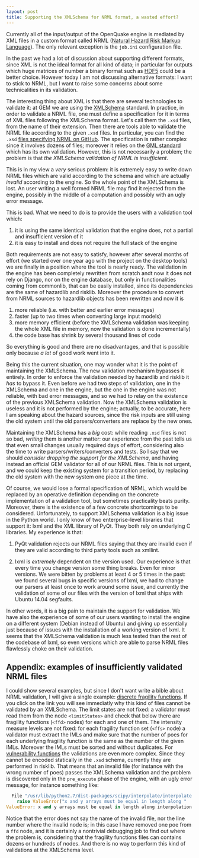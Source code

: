 ```yaml
---
layout: post
title: Supporting the XMLSchema for NRML format, a wasted effort?
---
```


Currently all of the input/output of the OpenQuake engine is mediated
by XML files in a custom format called NRML ([Natural Hazard Risk
Markup Language](https://github.com/gem/oq-nrmllib)). The only
relevant exception is the `job.ini` configuration file.

In the past we had a lot of discussion about supporting different
formats, since XML is not the ideal format for all kind
of data; in particular for outputs which huge matrices of number
a binary format such as [HDF5](https://github.com/gem/oq-nrmllib)
could be a better choice. However today I am not discussing
alternative formats: I want to stick to NRML, but I want to
raise some concerns about some technicalities in its validation.

The interesting thing about XML is that there are several technologies to
validate it: at GEM we are using the
[XMLSchema](http://www.w3.org/XML/Schema) standard. In practice, in order to
validate a NRML file, one must define a specification for it in terms
of XML files following the XMLSchema format. Let's call them the
`.xsd` files, from the name of their extension. Then there are tools able to
validate the NRML file according to the given `.xsd` files. In
particular, you can find the `.xsd` [files specifying NRML on
GitHub](https://github.com/gem/oq-nrmllib/blob/master/openquake/nrmllib/schema/nrml.xsd). The specification is rather complex since it involves dozens of files;
moreover it relies on the [GML
standard](http://www.opengeospatial.org/standards/gml) which has its
own validation. However, this is not necessarily a problem; the
problem is that *the XMLSchema validation of NRML is insufficient*.

This is in my view a *very* serious problem: it is extremely easy
to write down NRML files which are valid according to the schema
and which are actually *invalid* according to the engine. So the whole
point of the XMLSchema is lost. An user writing a well formed NRML
file may find it rejected from the engine, possibly in the middle
of a computation and possibly with an ugly error message.

This is bad. What we need to do is to provide the users with a
validation tool which:

1. it is using the same identical validation that the engine does,
   not a partial and insufficient version of it
2. it is easy to install and does not require the full stack of the
   engine

Both requirements are not easy to satisfy, however after several
months of effort (we started over one year ago with the project on the
desktop tools) we are finally in a position where the tool is nearly
ready. The validation in the engine has been completely rewritten from
scratch andt now it does not rely on Django, nor on the engine
database, but only in functionalities coming from commonlib, that can
be easily installed, since its dependencies are the same of hazardlib
and risklib. Moreover the procedure to convert from NRML sources to
hazardlib objects has been rewritten and now it is

1. more reliable (i.e. with better and earlier error messages)
2. faster (up to two times when converting large input models)
3. more memory efficient (before the XMLSchema validation was keeping
   the whole XML file in memory, now the validation is done incrementally)
4. the code base has shrink by several thousand lines of code

So everything is good and there are no disadvantages, and that is
possible only because *a lot* of good work went into it.

Being this the current situation, one may wonder what it is the point
of maintaining the XMLSchema. The new validation mechanism bypasses it
entirely.  In order to enforce the validation needed by hazardlib and
risklib it *has* to bypass it. Even before we had two steps of
validation, one in the XMLSchema and one in the engine, but the one in
the engine was not reliable, with bad error messages, and so we had to
relay on the existence of the previous XMLSchema validation. Now the
XMLSchema validation is useless and it is not performed by the engine;
actually, to be accurate, here I am speaking about the hazard
sources, since the risk inputs are still using the old system until
the old parsers/converters are replace by the new ones.

Maintaining the XMLSchema has a *big* cost: while reading `.xsd` files
is not so bad, *writing* them is another matter: our experience from
the past tells us that even small changes usually required days of
effort, considering also the time to write parsers/writers/converters
and tests. So I say that we should *consider dropping the
support for the XMLSchema*, and having instead an official GEM
validator for all of our NRML files. This is not urgent, and we could
keep the existing system for a transition period, by replacing the old
system with the new system one piece at the time.

Of course, we would lose a formal specification of NRML, which would
be replaced by an operative definition depending on the concrete
implementation of a validation tool, but sometimes practicality beats
purity. Moreover, there is the existence of a few concrete
shortcomings to be considered. Unfortunately, to support XMLSchema
validation is a big issue in the Python world.  I only know of two
enterprise-level libraries that support it: lxml and the XML library
of PyQt. They both rely on underlying C libraries. My experience is
that:

1. PyQt validation rejects our NRML files saying that they are invalid
   even if they are valid according to third party tools such as xmllint.

2. lxml is *extremely* dependent on the version used. Our experience
   is that every time you change version some thing breaks. Even for
   minor versions. We were bitten by problems at least 4 or 5 times
   in the past: we found several bugs in specific versions of lxml,
   we had to change our parsers at least once to work around some
   issue, and currently the validation of some of our files with the
   version of lxml that ships with Ubuntu 14.04 segfaults.

In other words, it is a big pain to maintain the support for validation.
We have also the experience of some of our users wanting to install
the engine on a different system (Debian instead of Ubuntu) and giving
up essentially just because of issues with the installation of a working
version of lxml. It seems that the XMLSchema validation is
much less tested than the rest of the codebase of lxml, so even versions which
are able to parse NRML files flawlessly choke on their validation.


Appendix: examples of insufficiently validated NRML files
-----------------------------------------------------------------

I could show several examples, but since I don't want write a bible
about NRML validation, I will give a single example:
[discrete fragility functions](https://github.com/gem/oq-nrmllib/blob/master/examples/fragm_d.xml).
If you click on the link you will see immediatly why this kind of files
cannot be validated by an XMLSchema. The limit states are not fixed:
a validator must read them from the node `<limitStates>` and check
that below there are fragility functions (`<ffd>` nodes) for each and
one of them. The intensity measure levels are not fixed: for each
fragility function set (`<ffs>` node) a validator must extract the IMLs
and make sure that the number of poes for each underlying fragility
function is the same as the number of the given IMLs. Moreover the
IMLs must be sorted and without duplicates. For
[vulnerability functions](https://github.com/gem/oq-nrmllib/blob/master/examples/vulnerability-model-discrete.xml) the validations are even more complex.
Since they cannot be encoded statically in the `.xsd` schema, currently
they are performed in risklib. That means that an invalid file (for instance
with the wrong number of poes) passes the
XMLSchema validation and the problem is discovered only in the `pre_execute`
phase of the engine, with an ugly error message, for instance something
like:

```python
  File "/usr/lib/python2.7/dist-packages/scipy/interpolate/interpolate.py", line 278, in __init__
    raise ValueError("x and y arrays must be equal in length along "
ValueError: x and y arrays must be equal in length along interpolation axis.
```

Notice that the error does not say the name of the invalid file, nor
the line number where the invalid node is; in this case I have removed
one poe from a `ffd` node, and it is certainly a nontrivial debugging
job to find out where the problem is, considering that the fragility
functions files can contains dozens or hundreds of nodes. And there
is no way to perform this kind of validations at the XMLSchema level.
